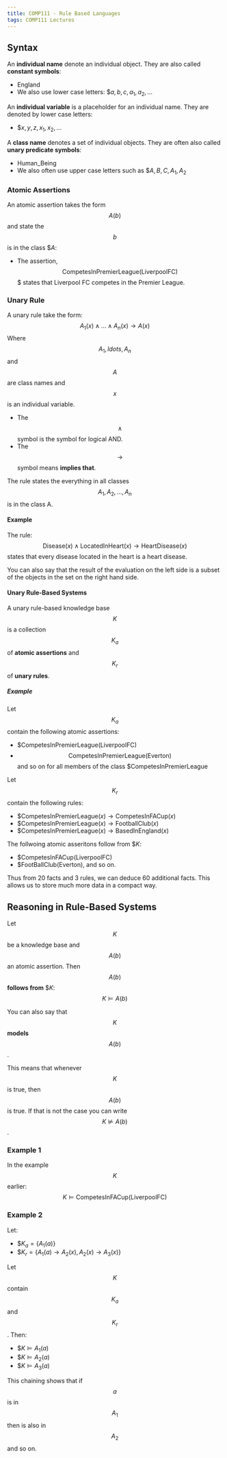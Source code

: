 ```yaml
---
title: COMP111 - Rule Based Languages
tags: COMP111 Lectures
---
```

## Syntax
An **individual name** denote an individual object. They are also called **constant symbols**:

* England
* We also use lower case letters: $$a,b,c,a_1,a_2,\ldots$

An **individual variable** is a placeholder for an individual name. They are denoted by lower case letters:

* $$x,y,z,x_1,x_2,\ldots$

A **class name** denotes a set of individual objects. They are often also called **unary predicate symbols**:

* Human_Being
* We also often use upper case letters such as $$A,B,C,A_1,A_2$

### Atomic Assertions

An atomic assertion takes the form $$A(b)$$ and state the $$b$$ is in the class $$A$:

* The assertion,
$$\text{CompetesInPremierLeague}(\text{LiverpoolFC})$$$ states that Liverpool FC competes in the Premier League.

### Unary Rule
A unary rule take the form:
$$A_1(x)\wedge\ldots\wedge A_n(x)\rightarrow A(x)$$
Where $$A_1,ldots,A_n$$ and $$A$$ are class names and $$x$$ is an individual variable.

* The $$\wedge$$ symbol is the symbol for logical AND.
* The $$\rightarrow$$ symbol means **implies that**.

The rule states the everything in all classes $$A_1,A_2,\ldots,A_n$$ is in the class A.

#### Example

The rule:
$$\text{Disease}(x)\wedge\text{LocatedInHeart}(x)\rightarrow\text{HeartDisease}(x)$$
states that every disease located in the heart is a heart disease.

You can also say that the result of the evaluation on the left side is a subset of the objects in the set on the right hand side.

#### Unary Rule-Based Systems
A unary rule-based knowledge base $$K$$ is a collection $$K_a$$ of **atomic assertions** and $$K_r$$ of **unary rules**.

##### Example
Let $$K_a$$ contain the following atomic assertions:

* $$\text{CompetesInPremierLeague}(\text{LiverpoolFC})$
* $$\text{CompetesInPremierLeague}(\text{Everton})$$ and so on for all members of the class $$\text{CompetesInPremierLeague}$

Let $$K_r$$ contain the following rules:

* $$\text{CompetesInPremierLeague}(x)\rightarrow\text{CompetesInFACup}(x)$
* $$\text{CompetesInPremierLeague}(x)\rightarrow\text{FootballClub}(x)$
* $$\text{CompetesInPremierLeague}(x)\rightarrow\text{BasedInEngland}(x)$

The follwoing atomic asseritons follow from $$K$:

* $$\text{CompetesInFACup}(\text{LiverpoolFC})$
* $$\text{FootBallClub}(\text{Everton})$, and so on.

Thus from 20 facts and 3 rules, we can deduce 60 additional facts. This allows us to store much more data in a compact way.

## Reasoning in Rule-Based Systems
Let $$K$$ be a knowledge base and $$A(b)$$ an atomic assertion. Then $$A(b)$$ **follows from** $$K$:
$$K\models A(b)$$

You can also say that $$K$$ **models** $$A(b)$$.

This means that whenever $$K$$ is true, then $$A(b)$$ is true. If that is not the case you can write $$K\nvDash A(b)$$.

### Example 1
In the example $$K$$ earlier:
$$K\models\text{CompetesInFACup}(\text{LiverpoolFC})$$

### Example 2
Let:

* $$K_a=\{A_1(a)\}$
* $$K_r=\{A_1(a)\rightarrow A_2(x),A_2(x)\rightarrow A_3(x)\}$

Let $$K$$ contain $$K_a$$ and $$K_r$$. Then:

* $$K\models A_1(a)$
* $$K\models A_2(a)$
* $$K\models A_3(a)$

This chaining shows that if $$a$$ is in $$A_1$$ then is also in $$A_2$$ and so on.